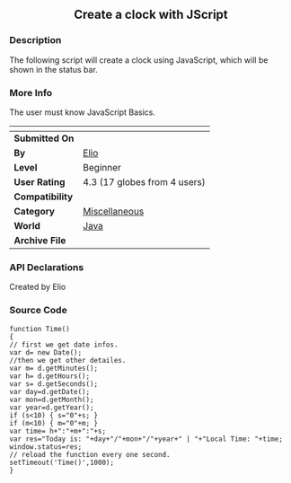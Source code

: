 ﻿<div align="center">

## Create a clock with JScript


</div>

### Description

The following script will create a clock using JavaScript, which will be shown in the status bar.
 
### More Info
 
The user must know JavaScript Basics.


<span>             |<span>
---                |---
**Submitted On**   |
**By**             |[Elio](https://github.com/Planet-Source-Code/PSCIndex/blob/master/ByAuthor/elio.md)
**Level**          |Beginner
**User Rating**    |4.3 (17 globes from 4 users)
**Compatibility**  |
**Category**       |[Miscellaneous](https://github.com/Planet-Source-Code/PSCIndex/blob/master/ByCategory/miscellaneous__2-57.md)
**World**          |[Java](https://github.com/Planet-Source-Code/PSCIndex/blob/master/ByWorld/java.md)
**Archive File**   |[](https://github.com/Planet-Source-Code/elio-create-a-clock-with-jscript__2-1877/archive/master.zip)

### API Declarations

Created by Elio


### Source Code

```
function Time()
{
// first we get date infos.
var d= new Date();
//then we get other detailes.
var m= d.getMinutes();
var h= d.getHours();
var s= d.getSeconds();
var day=d.getDate();
var mon=d.getMonth();
var year=d.getYear();
if (s<10) { s="0"+s; }
if (m<10) { m="0"+m; }
var time= h+":"+m+":"+s;
var res="Today is: "+day+"/"+mon+"/"+year+" | "+"Local Time: "+time;
window.status=res;
// reload the function every one second.
setTimeout('Time()',1000);
}
```

